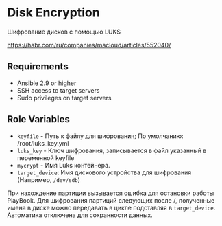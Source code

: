 Disk Encryption
=========

Шифрование дисков с помощью LUKS

https://habr.com/ru/companies/macloud/articles/552040/

Requirements
------------
- Ansible 2.9 or higher
- SSH access to target servers
- Sudo privileges on target servers

Role Variables
--------------
 - `keyfile` - Путь к файлу для шифрования; По умолчанию:  /root/luks_key.yml
 - `luks_key` - Ключ шифрования, записывается в файл указанный в переменной keyfile
 - `mycrypt` - Имя Luks контейнера.
 - `target_device`: Имя дискового устройства для шифрования (Например, `/dev/sdb`)

При нахождение партиции вызывается ошибка для остановки работы PlayBook.
Для шифрования партиций следующих после /, полученные имена в диске можно передавать в цикле подставляя в `target_device`. Автоматика отключена для сохранности данных.
